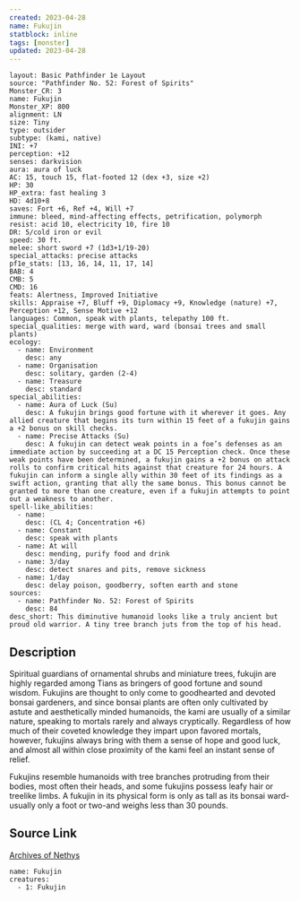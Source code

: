```yaml
---
created: 2023-04-28
name: Fukujin
statblock: inline
tags: [monster]
updated: 2023-04-28
---
```

```statblock
layout: Basic Pathfinder 1e Layout
source: "Pathfinder No. 52: Forest of Spirits"
Monster_CR: 3
name: Fukujin
Monster_XP: 800
alignment: LN
size: Tiny
type: outsider
subtype: (kami, native)
INI: +7
perception: +12
senses: darkvision
aura: aura of luck
AC: 15, touch 15, flat-footed 12 (dex +3, size +2)
HP: 30
HP_extra: fast healing 3
HD: 4d10+8
saves: Fort +6, Ref +4, Will +7
immune: bleed, mind-affecting effects, petrification, polymorph
resist: acid 10, electricity 10, fire 10
DR: 5/cold iron or evil
speed: 30 ft.
melee: short sword +7 (1d3+1/19-20)
special_attacks: precise attacks
pf1e_stats: [13, 16, 14, 11, 17, 14]
BAB: 4
CMB: 5
CMD: 16
feats: Alertness, Improved Initiative
skills: Appraise +7, Bluff +9, Diplomacy +9, Knowledge (nature) +7, Perception +12, Sense Motive +12
languages: Common, speak with plants, telepathy 100 ft.
special_qualities: merge with ward, ward (bonsai trees and small plants)
ecology:
  - name: Environment
    desc: any
  - name: Organisation
    desc: solitary, garden (2-4)
  - name: Treasure
    desc: standard
special_abilities:
  - name: Aura of Luck (Su)
    desc: A fukujin brings good fortune with it wherever it goes. Any allied creature that begins its turn within 15 feet of a fukujin gains a +2 bonus on skill checks.
  - name: Precise Attacks (Su)
    desc: A fukujin can detect weak points in a foe’s defenses as an immediate action by succeeding at a DC 15 Perception check. Once these weak points have been determined, a fukujin gains a +2 bonus on attack rolls to confirm critical hits against that creature for 24 hours. A fukujin can inform a single ally within 30 feet of its findings as a swift action, granting that ally the same bonus. This bonus cannot be granted to more than one creature, even if a fukujin attempts to point out a weakness to another.
spell-like_abilities:
  - name:
    desc: (CL 4; Concentration +6)
  - name: Constant
    desc: speak with plants
  - name: At will
    desc: mending, purify food and drink
  - name: 3/day
    desc: detect snares and pits, remove sickness
  - name: 1/day
    desc: delay poison, goodberry, soften earth and stone
sources:
  - name: Pathfinder No. 52: Forest of Spirits
    desc: 84
desc_short: This diminutive humanoid looks like a truly ancient but proud old warrior. A tiny tree branch juts from the top of his head.
```
## Description
Spiritual guardians of ornamental shrubs and miniature trees, fukujin are highly regarded among Tians as bringers of good fortune and sound wisdom. Fukujins are thought to only come to goodhearted and devoted bonsai gardeners, and since bonsai plants are often only cultivated by astute and aesthetically minded humanoids, the kami are usually of a similar nature, speaking to mortals rarely and always cryptically. Regardless of how much of their coveted knowledge they impart upon favored mortals, however, fukujins always bring with them a sense of hope and good luck, and almost all within close proximity of the kami feel an instant sense of relief.

Fukujins resemble humanoids with tree branches protruding from their bodies, most often their heads, and some fukujins possess leafy hair or treelike limbs. A fukujin in its physical form is only as tall as its bonsai ward-usually only a foot or two-and weighs less than 30 pounds.
## Source Link
[Archives of Nethys](https://aonprd.com/MonsterDisplay.aspx?ItemName=Fukujin)
```encounter-table
name: Fukujin
creatures:
  - 1: Fukujin
```
